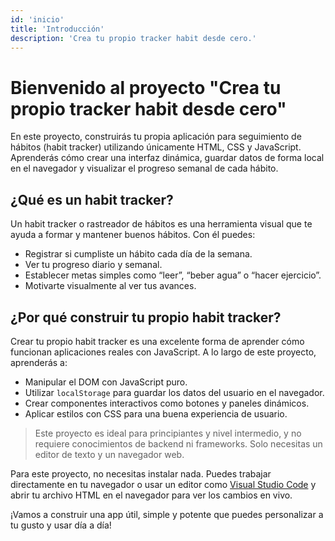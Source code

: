 ```yaml
---
id: 'inicio'
title: 'Introducción'
description: 'Crea tu propio tracker habit desde cero.'
---
```

# Bienvenido al proyecto "Crea tu propio tracker habit desde cero"

En este proyecto, construirás tu propia aplicación para seguimiento de hábitos (habit tracker) utilizando únicamente HTML, CSS y JavaScript. Aprenderás cómo crear una interfaz dinámica, guardar datos de forma local en el navegador y visualizar el progreso semanal de cada hábito.

## ¿Qué es un habit tracker?

Un habit tracker o rastreador de hábitos es una herramienta visual que te ayuda a formar y mantener buenos hábitos. Con él puedes:
- Registrar si cumpliste un hábito cada día de la semana.
- Ver tu progreso diario y semanal.
- Establecer metas simples como “leer”, “beber agua” o “hacer ejercicio”.
- Motivarte visualmente al ver tus avances.

## ¿Por qué construir tu propio habit tracker?

Crear tu propio habit tracker es una excelente forma de aprender cómo funcionan aplicaciones reales con JavaScript. A lo largo de este proyecto, aprenderás a:
- Manipular el DOM con JavaScript puro.
- Utilizar `localStorage` para guardar los datos del usuario en el navegador.
- Crear componentes interactivos como botones y paneles dinámicos.
- Aplicar estilos con CSS para una buena experiencia de usuario.

> Este proyecto es ideal para principiantes y nivel intermedio, y no requiere conocimientos de backend ni frameworks. Solo necesitas un editor de texto y un navegador web.

Para este proyecto, no necesitas instalar nada. Puedes trabajar directamente en tu navegador o usar un editor como [Visual Studio Code](https://code.visualstudio.com/) y abrir tu archivo HTML en el navegador para ver los cambios en vivo.

¡Vamos a construir una app útil, simple y potente que puedes personalizar a tu gusto y usar día a día!
